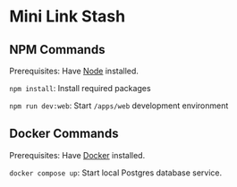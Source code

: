 # Mini Link Stash

## NPM Commands

Prerequisites: Have [Node](https://nodejs.org/en/download/) installed.

`npm install`: Install required packages

`npm run dev:web`: Start `/apps/web` development environment

## Docker Commands

Prerequisites: Have [Docker](https://docs.docker.com/get-docker/) installed.

`docker compose up`: Start local Postgres database service.
